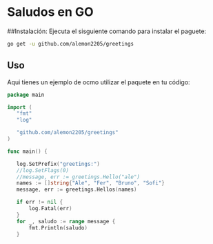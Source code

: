 # Saludos en GO

##Instalación: 
Ejecuta el sisguiente comando para instalar el paguete:
``` bash
go get -u github.com/alemon2205/greetings
```

 ## Uso
 Aqui tienes un ejemplo de ocmo utilizar el paquete en tu código:
 
 ``` go
 package main

import (
	"fmt"
	"log"

	"github.com/alemon2205/greetings"
)

func main() {

	log.SetPrefix("greetings:")
	//log.SetFlags(0)
	//message, err := greetings.Hello("ale")
	names := []string{"Ale", "Fer", "Bruno", "Sofi"}
	message, err := greetings.Hellos(names)

	if err != nil {
		log.Fatal(err)
	}
	for _, saludo := range message {
		fmt.Println(saludo)
	}
```    



